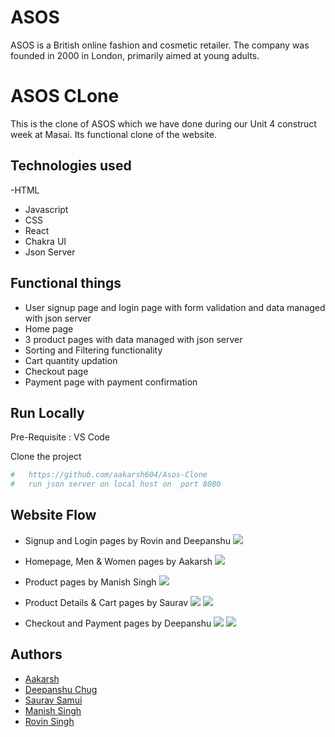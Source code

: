 # ASOS

ASOS is a British online fashion and cosmetic retailer. The company was founded in 2000 in London, primarily aimed at young adults.

# ASOS CLone

This is the clone of ASOS which we have done during our Unit 4 construct week at Masai. Its functional clone of the website. 
## Technologies used

-HTML
- Javascript
- CSS
- React
- Chakra UI
- Json Server

## Functional things

- User signup page and login page with form validation and data managed with  json server
- Home page
- 3 product pages with data managed with json server
- Sorting and Filtering functionality
- Cart quantity updation
- Checkout page 
- Payment page with payment confirmation


## Run Locally

Pre-Requisite : 
VS Code

Clone the project

```bash
#   https://github.com/aakarsh604/Asos-Clone
#   run json server on local host on  port 8080
```


## Website Flow

- Signup and Login pages by Rovin and Deepanshu
![](./src//assets/LoginPage.png)

- Homepage, Men & Women pages by Aakarsh
![](./src//assets/Menpage.png)

- Product pages by Manish Singh
![](./src//assets/ProductsPage.png)

- Product Details & Cart pages by Saurav
![](./src//assets/ProductDetailsPage.png)
![](./src//assets/CartPage.png)

-  Checkout and Payment pages by Deepanshu
![](./src//assets/CheckoutPage.png)
![](./src//assets/PaymentPage.png)

## Authors

- [Aakarsh](https://github.com/aakarsh604)
- [Deepanshu Chug](https://github.com/DeepanshuChugh)
- [Saurav Samui](https://github.com/sauravsamui)
- [Manish Singh](https://github.com/ManishSingh64)
- [Rovin Singh](https://github.com/rovin-singh)
